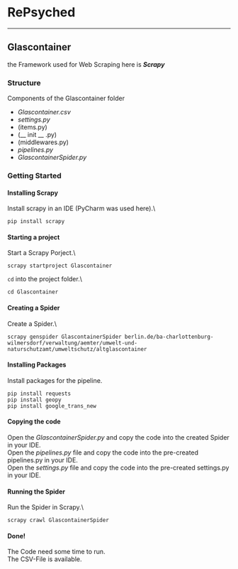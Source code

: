 # RePsyched
***

## Glascontainer
the Framework used for Web Scraping here is ***Scrapy***

### Structure
Components of the Glascontainer folder
* *Glascontainer.csv*
* *settings.py* 
* (items.py)
* (__ init __ .py)
* (middlewares.py)
* *pipelines.py*
* *GlascontainerSpider.py*

### Getting Started
#### Installing Scrapy
Install scrapy in an IDE (PyCharm was used here).\
```
pip install scrapy
```
#### Starting a project
Start a Scrapy Porject.\
```
scrapy startproject Glascontainer
```
`cd` into the project folder.\
```
cd Glascontainer
```
#### Creating a Spider
Create a Spider.\
```
scrapy genspider GlascontainerSpider berlin.de/ba-charlottenburg-wilmersdorf/verwaltung/aemter/umwelt-und-naturschutzamt/umweltschutz/altglascontainer
```
#### Installing Packages
Install packages for the pipeline.
```
pip install requests
pip install geopy
pip install google_trans_new
```
#### Copying the code
Open the *GlascontainerSpider.py* and copy the code into the created Spider in your IDE.\
Open the *pipelines.py* file and copy the code into the pre-created pipelines.py in your IDE.\
Open the *settings.py* file and copy the code into the pre-created settings.py in your IDE.

#### Running the Spider
Run the Spider in Scrapy.\
```
scrapy crawl GlascontainerSpider
```
#### Done!
The Code need some time to run.\
The CSV-File is available.
